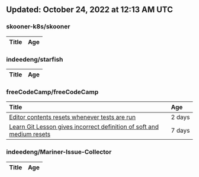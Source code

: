 ## Updated: October 24, 2022 at 12:13 AM UTC


### skooner-k8s/skooner
|**Title**|**Age**|
|:----|:----|


### indeedeng/starfish
|**Title**|**Age**|
|:----|:----|


### freeCodeCamp/freeCodeCamp
|**Title**|**Age**|
|:----|:----|
|[Editor contents resets whenever tests are run](https://github.com/freeCodeCamp/freeCodeCamp/issues/48173)|2&nbsp;days|
|[Learn Git Lesson gives incorrect definition of soft and medium resets](https://github.com/freeCodeCamp/freeCodeCamp/issues/48079)|7&nbsp;days|


### indeedeng/Mariner-Issue-Collector
|**Title**|**Age**|
|:----|:----|